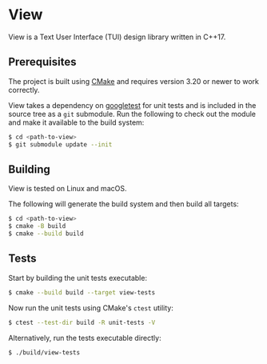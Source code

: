 # View
View is a Text User Interface (TUI) design library written in C++17.

## Prerequisites
The project is built using [CMake](https://cmake.org/) and requires version 3.20 or newer to work correctly.

View takes a dependency on [googletest](https://github.com/google/googletest) for unit tests and is included
in the source tree as a `git` submodule. Run the following to check out the module and make it available
to the build system:
```bash
$ cd <path-to-view>
$ git submodule update --init
```

## Building
View is tested on Linux and macOS.

The following will generate the build system and then build all targets:
```bash
$ cd <path-to-view>
$ cmake -B build
$ cmake --build build
```

## Tests
Start by building the unit tests executable:
```bash
$ cmake --build build --target view-tests
```

Now run the unit tests using CMake's `ctest` utility:
```bash
$ ctest --test-dir build -R unit-tests -V
```

Alternatively, run the tests executable directly:
```bash
$ ./build/view-tests
```
